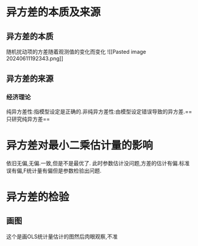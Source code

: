 
# 异方差的本质及来源

## 异方差的本质

随机扰动项的方差随着观测值的变化而变化
![[Pasted image 20240611192343.png]]

## 异方差的来源

### 经济理论

纯异方差性:指模型设定是正确的.非纯异方差性:由模型设定错误导致的异方差.==只研究纯异方差==

# 异方差对最小二乘估计量的影响

依旧无偏,无偏.一致,但是不是最优了.
此时参数估计没问题,方差的估计有偏.标准误有偏,F统计量有偏但是参数检验出问题.

# 异方差的检验

## 画图

这个是画OLS统计量估计的图然后肉眼观察,不准

## 